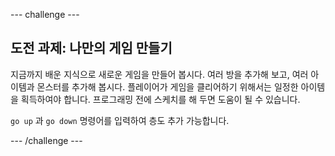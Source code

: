 \--- challenge \---

## 도전 과제: 나만의 게임 만들기

지금까지 배운 지식으로 새로운 게임을 만들어 봅시다. 여러 방을 추가해 보고, 여러 아이템과 몬스터를 추가해 봅시다. 플레이어가 게임을 클리어하기 위해서는 일정한 아이템을 획득하여야 합니다. 프로그래밍 전에 스케치를 해 두면 도움이 될 수 있습니다.

`go up` 과 `go down` 명령어를 입력하여 층도 추가 가능합니다.

\--- /challenge \---